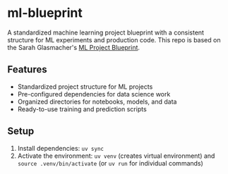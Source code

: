 # ml-blueprint

A standardized machine learning project blueprint with a consistent structure for ML experiments and production code. This repo is based on the Sarah Glasmacher's [ML Project Blueprint](https://www.sarahglasmacher.com/ml-repo-starter-kit-src-layout-uv/).
## Features

- Standardized project structure for ML projects
- Pre-configured dependencies for data science work
- Organized directories for notebooks, models, and data
- Ready-to-use training and prediction scripts

## Setup

1. Install dependencies: `uv sync`
2. Activate the environment: `uv venv` (creates virtual environment) and `source .venv/bin/activate` (or `uv run` for individual commands)

